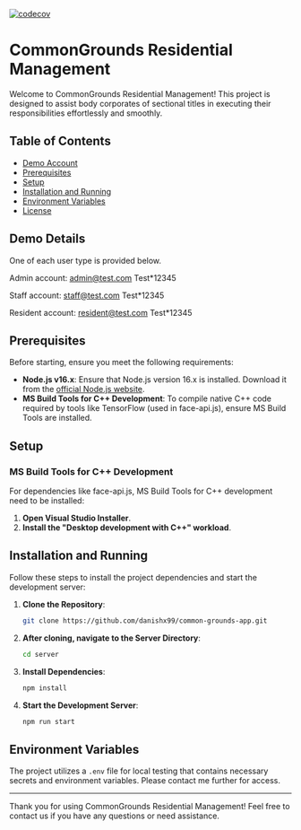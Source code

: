 [![codecov](https://codecov.io/github/danishx99/property-management-app/branch/testing/graph/badge.svg?token=JUAHB2EAP1)](https://codecov.io/github/danishx99/property-management-app)

# CommonGrounds Residential Management

Welcome to CommonGrounds Residential Management! This project is designed to assist body corporates of sectional titles in executing their responsibilities effortlessly and smoothly.

## Table of Contents

- [Demo Account](#demo)
- [Prerequisites](#prerequisites)
- [Setup](#setup)
- [Installation and Running](#installation-and-running)
- [Environment Variables](#environment-variables)
- [License](#license)

## Demo Details

One of each user type is provided below.

Admin account:
admin@test.com
Test*12345

Staff account:
staff@test.com
Test*12345

Resident account:
resident@test.com
Test*12345


## Prerequisites

Before starting, ensure you meet the following requirements:

- **Node.js v16.x**: Ensure that Node.js version 16.x is installed. Download it from the [official Node.js website](https://nodejs.org/).
- **MS Build Tools for C++ Development**: To compile native C++ code required by tools like TensorFlow (used in face-api.js), ensure MS Build Tools are installed.

## Setup

### MS Build Tools for C++ Development

For dependencies like face-api.js, MS Build Tools for C++ development need to be installed:

1. **Open Visual Studio Installer**.
2. **Install the "Desktop development with C++" workload**.

## Installation and Running

Follow these steps to install the project dependencies and start the development server:

1. **Clone the Repository**:
    ```bash
    git clone https://github.com/danishx99/common-grounds-app.git
    ```

2. **After cloning, navigate to the Server Directory**:
    ```bash
    cd server
    ```

3. **Install Dependencies**:
    ```bash
    npm install
    ```

4. **Start the Development Server**:
    ```bash
    npm run start
    ```

## Environment Variables

The project utilizes a `.env` file for local testing that contains necessary secrets and environment variables. Please contact me further for access.



---

Thank you for using CommonGrounds Residential Management! Feel free to contact us if you have any questions or need assistance.
